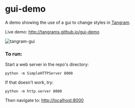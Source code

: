 gui-demo
================

A demo showing the use of a gui to change styles in [Tangram](http://github.com/tangrams/tangram).

Live demo: http://tangrams.github.io/gui-demo

![tangram-gui](https://cloud.githubusercontent.com/assets/459970/5781803/a2f63796-9d83-11e4-8538-7e8ef77c6107.png)

### To run:

Start a web server in the repo's directory:

    python -m SimpleHTTPServer 8000
    
If that doesn't work, try:

    python -m http.server 8000
    
Then navigate to: [http://localhost:8000](http://localhost:8000)
